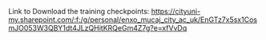 Link to Download the training checkpoints: https://cityuni-my.sharepoint.com/:f:/g/personal/enxo_mucaj_city_ac_uk/EnGTz7x5sx1CosmJO053W3QBY1dt4JLzQHitKRQeGm4Z7g?e=xfVvDq


